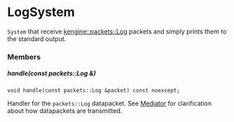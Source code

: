 # LogSystem

`System` that receive [kengine::packets::Log](../packets/Log.hpp) packets and simply prints them to the standard output.

### Members

##### handle(const packets::Log &)

```
void handle(const packets::Log &packet) const noexcept;
```
Handler for the `packets::Log` datapacket. See [Mediator](../../putils/mediator/README.md) for clarification about how datapackets are transmitted.